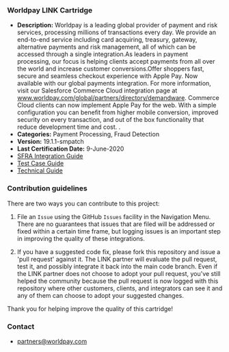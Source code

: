 
### Worldpay LINK Cartridge ###

* **Description:** Worldpay is a leading global provider of payment and risk services, processing millions of transactions every day. We provide an end-to-end service including card acquiring, treasury, gateway, alternative payments and risk management, all of which can be accessed through a single integration.As leaders in payment processing, our focus is helping clients accept payments from all over the world and increase customer conversions.Offer shoppers fast, secure and seamless checkout experience with Apple Pay. Now available with our global payments integration. For more information, visit our Salesforce Commerce Cloud integration page at www.worldpay.com/global/partners/directory/demandware. Commerce Cloud clients can now implement Apple Pay for the web. With a simple configuration you can benefit from higher mobile conversion, improved security on every transaction, and out of the box functionality that reduce development time and cost.  .
* **Categories:** Payment Processing, Fraud Detection
* **Version:** 19.1.1-smpatch
* **Last Certification Date:** 9-June-2020
* [SFRA Integration Guide](https://github.com/SalesforceCommerceCloud/link_worldpay/blob/tag-q2-21-19.1.1-smpatch/documentation/Worldpay_SFRA_Integration_Guide_doc-V_19_1_1.pdf)
* [Test Case Guide](https://github.com/SalesforceCommerceCloud/link_worldpay/blob/tag-q2-21-19.1.1-smpatch/documentation/Worldpay_TestCases_guide_doc-V_19_1_1.pdf)
* [Technical Guide](https://github.com/SalesforceCommerceCloud/link_worldpay/blob/tag-q2-21-19.1.1-smpatch/documentation/Worldpay_Technical_Guide_doc-V_19_1_1.pdf)
### Contribution guidelines ###
There are two ways you can contribute to this project:

1. File an `Issue` using the GitHub `Issues` facility in the Navigation Menu.  There are no guarantees that issues that are filed will be addressed or fixed within a certain time frame, but logging issues is an important step in improving the quality of these integrations.

2. If you have a suggested code fix, please fork this repository and issue a 'pull request' against it.  The LINK partner will evaluate the pull request, test it, and possibly integrate it back into the main code branch.  Even if the LINK partner does not choose to adopt your pull request, you've still helped the community because the pull request is now logged with this repository where other customers, clients, and integrators can see it and any of them can choose to adopt your suggested changes.

Thank you for helping improve the quality of this cartridge!

### Contact ###

* <partners@worldpay.com>